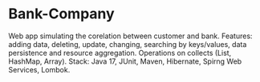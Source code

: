 # Bank-Company

Web app simulating the corelation between customer and bank.
Features: adding data, deleting, update, changing, searching by keys/values, data persistence and resource aggregation. 
Operations on collects (List, HashMap, Array). Stack: Java 17, JUnit, Maven, Hibernate, Spirng Web Services, Lombok.